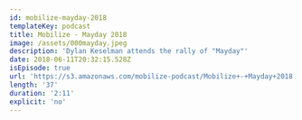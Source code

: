 ```yaml
---
id: mobilize-mayday-2018
templateKey: podcast
title: Mobilize - Mayday 2018
image: /assets/000mayday.jpeg
description: 'Dylan Keselman attends the rally of "Mayday"'
date: 2018-06-11T20:32:15.528Z
isEpisode: true
url: 'https://s3.amazonaws.com/mobilize-podcast/Mobilize+-+Mayday+2018.wav'
length: '37'
duration: '2:11'
explicit: 'no'
---
```

